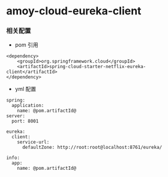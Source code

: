 # amoy-cloud-eureka-client

### 相关配置

- pom 引用

```
<dependency>
    <groupId>org.springframework.cloud</groupId>
    <artifactId>spring-cloud-starter-netflix-eureka-client</artifactId>
</dependency>
```

- yml 配置
```
spring:
  application:
    name: @pom.artifactId@
server:
  port: 8001

eureka:
  client:
    service-url:
      defaultZone: http://root:root@localhost:8761/eureka/

info:
  app:
    name: @pom.artifactId@
```